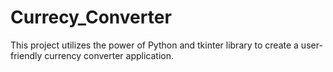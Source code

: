 # Currecy_Converter
This project utilizes the power of Python and tkinter library to create a user-friendly currency converter application.

